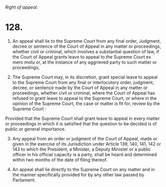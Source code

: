 *Right of appeal.*

# 128.

1. An appeal shall lie to the Supreme Court from any final order, Judgment, decree or sentence of the Court of Appeal in any matter or proceedings, whether civil or criminal, which involves a substantial question of law, if the Court of Appeal grants leave to appeal to the Supreme Court ex mero motu or, at the instance of any aggrieved party to such matter or proceedings;

2. The Supreme Court may, in its discretion, grant special leave to appeal to the Supreme Court from any final or interlocutory order, judgment, decree, or sentence made by the Court of Appeal in any matter or proceedings, whether civil or criminal, where the Court of Appeal has refused to grant leave to appeal to the Supreme Court, or where in the opinion of the Supreme Court, the case or matter is fit for, review by the Supreme Court :

Provided that the Supreme Court shall grant leave to appeal in every matter or proceedings in which it is satisfied that the question to be decided is of public or general importance.

3. Any appeal from an order or judgment of the Court of Appeal, made or given in the exercise of its Jurisdiction under Article 139, 140, 141, 142 or 143 to which the President, a Minister, a Deputy Minister or a public officer in his official capacity is a party, shall be heard and determined within two months of the date of filing thereof.

4. An appeal shall lie directly to the Supreme Court on any matter and in the manner specifically provided for by any other law passed by Parliament.